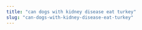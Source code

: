 ```yaml
---
title: "can dogs with kidney disease eat turkey"
slug: "can-dogs-with-kidney-disease-eat-turkey"
---
```


